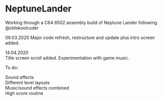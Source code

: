 # NeptuneLander
Working through a C64 6502 assembly build of Neptune Lander following @oldskoolcoder  

09.03.2020
Major code refresh, restructure and update plus intro screen added.  

14.04.2020  
Title screen scroll added. Experimentation with game music.  

To do:  

Sound effects  
Different level layouts  
Music/sound effects combined  
High score routine  

